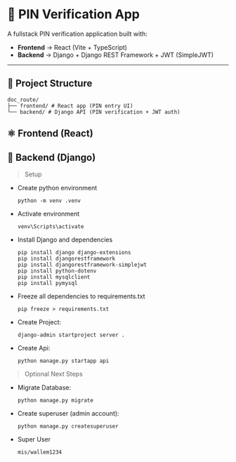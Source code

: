 # 🔐 PIN Verification App

A fullstack PIN verification application built with:

- **Frontend** → React (Vite + TypeScript)
- **Backend** → Django + Django REST Framework + JWT (SimpleJWT)

---

## 📂 Project Structure
```
doc_route/
├── frontend/ # React app (PIN entry UI)
└── backend/ # Django API (PIN verification + JWT auth)
```

## ⚛️ Frontend (React)


## 🐍 Backend (Django)

> Setup
- Create python environment
    ```
    python -m venv .venv
    ```
- Activate environment
    ```
    venv\Scripts\activate
    ```
- Install Django and dependencies
    ```
    pip install django django-extensions
    pip install djangorestframework
    pip install djangorestframework-simplejwt
    pip install python-dotenv
    pip install mysqlclient
    pip install pymysql
    ```
- Freeze all dependencies to requirements.txt
    ```
    pip freeze > requirements.txt
    ```
- Create Project:
    ```
    django-admin startproject server .
    ```
- Create Api:
    ```
    python manage.py startapp api
    
> Optional Next Steps
- Migrate Database:
    ```
    python manage.py migrate
    ```
- Create superuser (admin account):
    ```
    python manage.py createsuperuser
    ```
- Super User
    ```
    mis/wallem1234
    ```